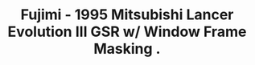 ---
layout: product
title: "Fujimi - 1995 Mitsubishi Lancer Evolution III GSR w/ Window Frame Masking ."
price: "TBA" 
desc: "N/A"
img_path: "/assets/img/FU039176.webp"
brand: "N/A"
available: false
special_offer: false
new: false
soon: false
cat: "010000"
subcat: "013100"
subsubcat: "0N/A"
sifra: "FU039176"
popular: false
spec: false
---